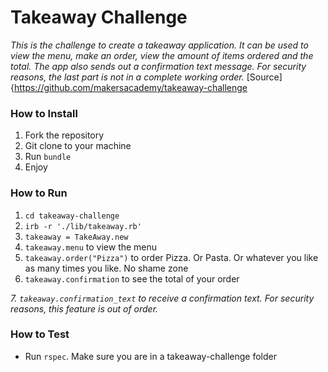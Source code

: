 # Takeaway Challenge
_This is the challenge to create a takeaway application. It can be used to view the menu, make an order, view the amount of items ordered and the total. The app also sends out a confirmation text message. For security reasons, the last part is not in a complete working order._
[Source]{https://github.com/makersacademy/takeaway-challenge

### How to Install
1. Fork the repository
2. Git clone to your machine
3. Run `bundle`
4. Enjoy

### How to Run
1. `cd takeaway-challenge`
2. `irb -r './lib/takeaway.rb'`
3. `takeaway = TakeAway.new`
4. `takeaway.menu` to view the menu
5. `takeaway.order("Pizza")` to order Pizza. Or Pasta. Or whatever you like as many times you like. No shame zone
6. `takeaway.confirmation` to see the total of your order

_7. `takeaway.confirmation_text` to receive a confirmation text. For security reasons, this feature is out of order._

### How to Test
* Run `rspec`. Make sure you are in a takeaway-challenge folder